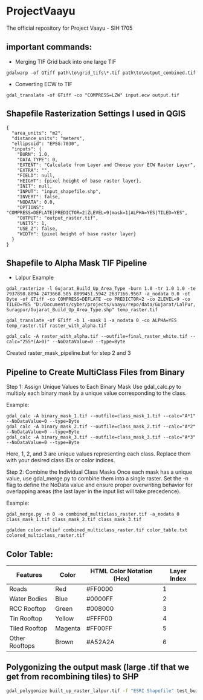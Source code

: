 # ProjectVaayu

The official repository for Project Vaayu - SIH 1705

## important commands:

- Merging TIF Grid back into one large TIF

```
gdalwarp -of GTiff path\to\grid_tifs\*.tif path\to\output_combined.tif
```

- Converting ECW to TIF

```
gdal_translate -of GTiff -co "COMPRESS=LZW" input.ecw output.tif
```

## Shapefile Rasterization Settings I used in QGIS

```
{
  "area_units": "m2",
  "distance_units": "meters",
  "ellipsoid": "EPSG:7030",
  "inputs": {
    "BURN": 1.0,
    "DATA_TYPE": 0,
    "EXTENT": "Calculate from Layer and Choose your ECW Raster Layer",
    "EXTRA": "",
    "FIELD": null,
    "HEIGHT": {pixel height of base raster layer},
    "INIT": null,
    "INPUT": "input_shapefile.shp",
    "INVERT": false,
    "NODATA": 0.0,
    "OPTIONS": "COMPRESS=DEFLATE|PREDICTOR=2|ZLEVEL=9|mask=1|ALPHA=YES|TILED=YES",
    "OUTPUT": "output_raster.tif",
    "UNITS": 1,
    "USE_Z": false,
    "WIDTH": {pixel height of base raster layer}
  }
}
```

## Shapefile to Alpha Mask TIF Pipeline

- Lalpur Example

```
gdal_rasterize -l Gujarat_Build_Up_Area_Type -burn 1.0 -tr 1.0 1.0 -te 7937898.8094 2473668.505 8099451.5942 2637166.9567 -a_nodata 0.0 -ot Byte -of GTiff -co COMPRESS=DEFLATE -co PREDICTOR=2 -co ZLEVEL=9 -co TILED=YES "D:/Documents/cyber/projects/vaayu/repo/data/Gujarat/LalPur, Suragpur/Gujarat_Build_Up_Area_Type.shp" temp_raster.tif

gdal_translate -of GTiff -b 1 -mask 1 -a_nodata 0 -co ALPHA=YES temp_raster.tif raster_with_alpha.tif

gdal_calc -A raster_with_alpha.tif --outfile=final_raster_white.tif --calc="255*(A>0)" --NoDataValue=0 --type=Byte
```

Created raster_mask_pipeline.bat for step 2 and 3

## Pipeline to Create MultiClass Files from Binary

Step 1: Assign Unique Values to Each Binary Mask
Use gdal_calc.py to multiply each binary mask by a unique value corresponding to the class.

Example:

```
gdal_calc -A binary_mask_1.tif --outfile=class_mask_1.tif --calc="A*1" --NoDataValue=0 --type=Byte
gdal_calc -A binary_mask_2.tif --outfile=class_mask_2.tif --calc="A*2" --NoDataValue=0 --type=Byte
gdal_calc -A binary_mask_3.tif --outfile=class_mask_3.tif --calc="A*3" --NoDataValue=0 --type=Byte
```

Here, 1, 2, and 3 are unique values representing each class. Replace them with your desired class IDs or color indices.

Step 2: Combine the Individual Class Masks
Once each mask has a unique value, use gdal_merge.py to combine them into a single raster. Set the -n flag to define the NoData value and ensure proper overwriting behavior for overlapping areas (the last layer in the input list will take precedence).

Example:

```
gdal_merge.py -n 0 -o combined_multiclass_raster.tif -a_nodata 0 class_mask_1.tif class_mask_2.tif class_mask_3.tif

gdaldem color-relief combined_multiclass_raster.tif color_table.txt colored_multiclass_raster.tif
```

## Color Table:

| Features       | Color   | HTML Color Notation (Hex) | Layer Index |
| -------------- | ------- | ------------------------- | ----------- |
| Roads          | Red     | #FF0000                   | 1           |
| Water Bodies   | Blue    | #0000FF                   | 2           |
| RCC Rooftop    | Green   | #008000                   | 3           |
| Tin Rooftop    | Yellow  | #FFFF00                   | 4           |
| Tiled Rooftop  | Magenta | #FF00FF                   | 5           |
| Other Rooftops | Brown   | #A52A2A                   | 6           |

## Polygonizing the output mask (large .tif that we get from recombining tiles) to SHP

```cmd
gdal_polygonize built_up_raster_lalpur.tif -f "ESRI Shapefile" test_builtup_lalpur.shp
```
